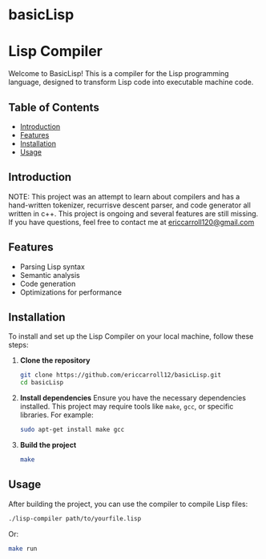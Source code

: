 # basicLisp
# Lisp Compiler

Welcome to BasicLisp! This is a compiler for the Lisp programming language, designed to transform Lisp code into executable machine code.

## Table of Contents

- [Introduction](#introduction)
- [Features](#features)
- [Installation](#installation)
- [Usage](#usage)

## Introduction

NOTE: This project was an attempt to learn about compilers and has a hand-written tokenizer, recurrisve descent parser, and code generator all written in c++. This project is ongoing and several features are still missing. If you have questions, feel free to contact me at ericcarroll120@gmail.com

## Features

- Parsing Lisp syntax
- Semantic analysis
- Code generation
- Optimizations for performance

## Installation

To install and set up the Lisp Compiler on your local machine, follow these steps:

1. **Clone the repository**
    ```sh
    git clone https://github.com/ericcarroll12/basicLisp.git
    cd basicLisp
    ```

2. **Install dependencies**
    Ensure you have the necessary dependencies installed. This project may require tools like `make`, `gcc`, or specific libraries. For example:
    ```sh
    sudo apt-get install make gcc
    ```

3. **Build the project**
    ```sh
    make
    ```

## Usage

After building the project, you can use the compiler to compile Lisp files:

```sh
./lisp-compiler path/to/yourfile.lisp
```

Or:

```sh
make run
```
